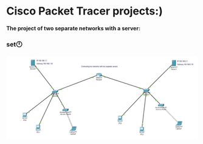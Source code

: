 <html>
  <head>
    <meata charset="UT-8" />
  <body>
    <h1>Cisco Packet Tracer projects:)</h1>
    <div>
      <h4>The project of two separate networks with a server:</h4>
      <h3>set🕛</h3>
    <img src="pic/02.png" alt="0" />
    </div>
  </body>
</html>
